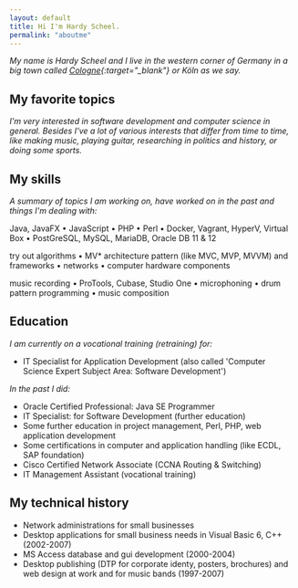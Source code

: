```yaml
---
layout: default
title: Hi I'm Hardy Scheel.
permalink: "aboutme"
---
```


*My name is Hardy Scheel and I live in the western corner of Germany in a big town called [Cologne](https://goo.gl/maps/4HdXxkBrVhZFC8uF8){:target="_blank"} or Köln as we say.*

## My favorite topics
*I’m very interested in software development and computer science in general. Besides I've a lot of various interests that differ from time to time, like making music, playing guitar, researching in politics and history, or doing some sports.*

## My skills
*A summary of topics I am working on, have worked on in the past and things I'm dealing with:*

Java, JavaFX &bull; JavaScript &bull; PHP &bull; Perl &bull; Docker, Vagrant, HyperV, Virtual Box &bull; PostGreSQL, MySQL, MariaDB, Oracle DB 11 & 12

try out algorithms &bull; MV* architecture pattern (like MVC, MVP, MVVM) and frameworks &bull; networks &bull; computer hardware components

music recording &bull; ProTools, Cubase, Studio One &bull; microphoning &bull; drum pattern programming &bull; music composition

<!--
## My works (currently)
-->

## Education
*I am currently on a vocational training (retraining) for:*
- IT Specialist for Application Development (also called 'Computer Science Expert Subject Area: Software Development')

*In the past I did:*
- Oracle Certified Professional: Java SE Programmer
- IT Specialist: for Software Development (further education)
- Some further education in project management, Perl, PHP, web application development
- Some certifications in computer and application handling (like ECDL, SAP foundation)
- Cisco Certified Network Associate (CCNA Routing & Switching)
- IT Management Assistant (vocational training)

## My technical history
- Network administrations for small businesses
- Desktop applications for small business needs in Visual Basic 6, C++ (2002-2007)
- MS Access database and gui development (2000-2004)
- Desktop publishing (DTP for corporate identy, posters, brochures) and web design at work and for music bands (1997-2007)